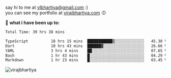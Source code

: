 say hi to me at [vlbhartiya@gmail.com](mailto:vlbhartiya@gmail.com) :)<br/>
you can see my portfolio at [virajbhartiya.com](https://virajbhartiya.com) :D<br/>


🚀 **what i have been up to:**

<!--START_SECTION:waka-->

```txt
Total Time: 39 hrs 38 mins

TypeScript          18 hrs 15 mins  ███████████▒░░░░░░░░░░░░░   45.38 %
Dart                10 hrs 43 mins  ██████▓░░░░░░░░░░░░░░░░░░   26.66 %
YAML                3 hrs 4 mins    ██░░░░░░░░░░░░░░░░░░░░░░░   07.65 %
Bash                1 hr 43 mins    █░░░░░░░░░░░░░░░░░░░░░░░░   04.29 %
Markdown            1 hr 23 mins    █░░░░░░░░░░░░░░░░░░░░░░░░   03.45 %
```

<!--END_SECTION:waka-->

<p align="left"> <img src="https://komarev.com/ghpvc/?username=virajbhartiya&color=blue" alt="virajbhartiya" /> </p>
